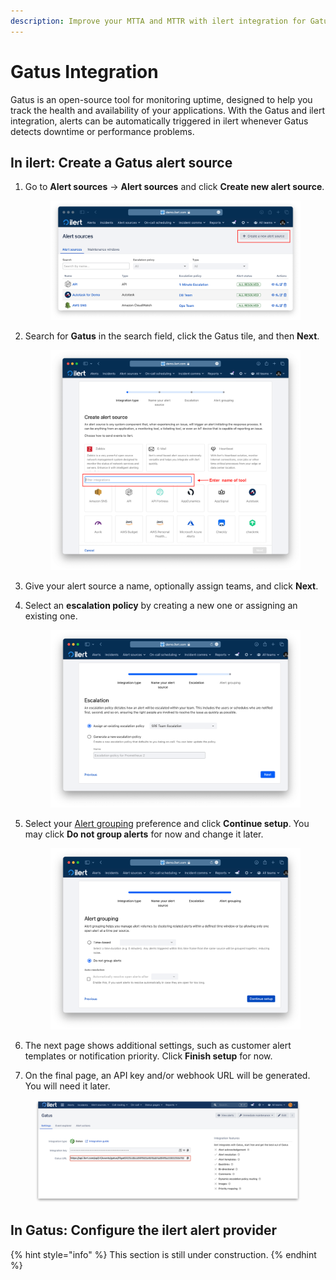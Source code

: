 ```yaml
---
description: Improve your MTTA and MTTR with ilert integration for Gatus
---
```


# Gatus Integration

Gatus is an open-source tool for monitoring uptime, designed to help you track the health and availability of your applications. With the Gatus and ilert integration, alerts can be automatically triggered in ilert whenever Gatus detects downtime or performance problems.

## In ilert: Create a Gatus alert source&#x20;

1.  Go to **Alert sources** -> **Alert sources** and click **Create new alert source**.

    <figure><img src="../../.gitbook/assets/Screenshot 2023-08-28 at 10.21.10.png" alt=""><figcaption></figcaption></figure>
2.  Search for **Gatus** in the search field, click the Gatus tile, and then **Next**.&#x20;

    <figure><img src="../../.gitbook/assets/Screenshot 2023-08-28 at 10.24.23.png" alt=""><figcaption></figcaption></figure>
3. Give your alert source a name, optionally assign teams, and click **Next**.
4.  Select an **escalation policy** by creating a new one or assigning an existing one.

    <figure><img src="../../.gitbook/assets/Screenshot 2023-08-28 at 11.37.47.png" alt=""><figcaption></figcaption></figure>
5.  Select your [Alert grouping](../../alerting/alert-sources.md#alert-grouping) preference and click **Continue setup**. You may click **Do not group alerts** for now and change it later.&#x20;

    <figure><img src="../../.gitbook/assets/Screenshot 2023-08-28 at 11.38.24.png" alt=""><figcaption></figcaption></figure>
6. The next page shows additional settings, such as customer alert templates or notification priority. Click **Finish setup** for now.
7. On the final page, an API key and/or webhook URL will be generated. You will need it later.

<figure><img src="../../.gitbook/assets/il-1 (1).png" alt=""><figcaption></figcaption></figure>

## In Gatus: Configure the ilert alert provider

{% hint style="info" %}
This section is still under construction.
{% endhint %}
